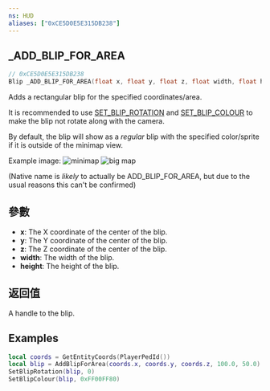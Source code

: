 ```yaml
---
ns: HUD
aliases: ["0xCE5D0E5E315DB238"]
---
```

## _ADD_BLIP_FOR_AREA

```c
// 0xCE5D0E5E315DB238
Blip _ADD_BLIP_FOR_AREA(float x, float y, float z, float width, float height);
```

Adds a rectangular blip for the specified coordinates/area.

It is recommended to use [SET_BLIP_ROTATION](#_0xF87683CDF73C3F6E) and [SET_BLIP_COLOUR](#_0x03D7FB09E75D6B7E) to make the blip not rotate along with the camera.

By default, the blip will show as a _regular_ blip with the specified color/sprite if it is outside of the minimap view.

Example image:
![minimap](https://w.wew.wtf/pdcjig.png)
![big map](https://w.wew.wtf/zgcjcm.png)

(Native name is _likely_ to actually be ADD_BLIP_FOR_AREA, but due to the usual reasons this can't be confirmed)

## 參數
* **x**: The X coordinate of the center of the blip.
* **y**: The Y coordinate of the center of the blip.
* **z**: The Z coordinate of the center of the blip.
* **width**: The width of the blip.
* **height**: The height of the blip.

## 返回值
A handle to the blip.

## Examples
```lua
local coords = GetEntityCoords(PlayerPedId())
local blip = AddBlipForArea(coords.x, coords.y, coords.z, 100.0, 50.0)
SetBlipRotation(blip, 0)
SetBlipColour(blip, 0xFF00FF80)
```